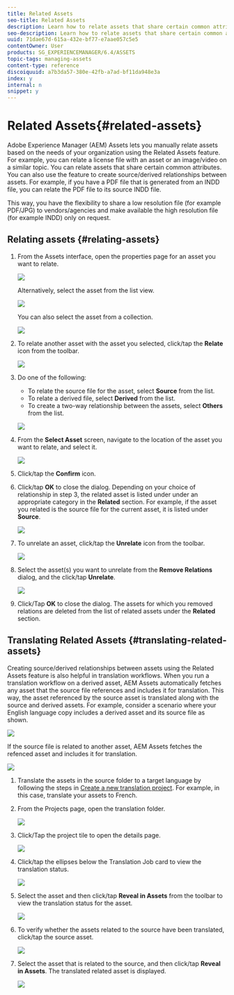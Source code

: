 ```yaml
---
title: Related Assets
seo-title: Related Assets
description: Learn how to relate assets that share certain common attributes. You can also use the feature to create source/derived relationships between assets.
seo-description: Learn how to relate assets that share certain common attributes. You can also use the feature to create source/derived relationships between assets.
uuid: 71dae67d-615a-432e-bf77-e7aae057c5e5
contentOwner: User
products: SG_EXPERIENCEMANAGER/6.4/ASSETS
topic-tags: managing-assets
content-type: reference
discoiquuid: a7b3da57-380e-42fb-a7ad-bf11da948e3a
index: y
internal: n
snippet: y
---
```


# Related Assets{#related-assets}

Adobe Experience Manager (AEM) Assets lets you manually relate assets based on the needs of your organization using the Related Assets feature. For example, you can relate a license file with an asset or an image/video on a similar topic. You can relate assets that share certain common attributes. You can also use the feature to create source/derived relationships between assets. For example, if you have a PDF file that is generated from an INDD file, you can relate the PDF file to its source INDD file.

This way, you have the flexibility to share a low resolution file (for example PDF/JPG) to vendors/agencies and make available the high resolution file (for example INDD) only on request.

## Relating assets {#relating-assets}

1. From the Assets interface, open the properties page for an asset you want to relate. 

   ![](assets/chlimage_1-272.png)

   Alternatively, select the asset from the list view.

   ![](assets/chlimage_1-273.png)

   You can also select the asset from a collection.

   ![](assets/chlimage_1-274.png)

1. To relate another asset with the asset you selected, click/tap the **Relate** icon from the toolbar.

   ![](assets/chlimage_1-275.png)

1. Do one of the following:

    * To relate the source file for the asset, select **Source** from the list.
    * To relate a derived file, select **Derived** from the list.
    * To create a two-way relationship between the assets, select **Others** from the list.

   ![](assets/chlimage_1-276.png)

1. From the **Select Asset** screen, navigate to the location of the asset you want to relate, and select it.

   ![](assets/chlimage_1-277.png)

1. Click/tap the **Confirm** icon.
1. Click/tap **OK** to close the dialog. Depending on your choice of relationship in step 3, the related asset is listed under under an appropriate category in the **Related** section. For example, if the asset you related is the source file for the current asset, it is listed under **Source**.

   ![](assets/chlimage_1-278.png)

1. To unrelate an asset, click/tap the **Unrelate** icon from the toolbar.

   ![](assets/chlimage_1-279.png)

1. Select the asset(s) you want to unrelate from the **Remove Relations** dialog, and the click/tap **Unrelate**. 

   ![](assets/chlimage_1-280.png)

1. Click/Tap **OK** to close the dialog. The assets for which you removed relations are deleted from the list of related assets under the **Related** section.

## Translating Related Assets {#translating-related-assets}

Creating source/derived relationships between assets using the Related Assets feature is also helpful in translation workflows. When you run a translation workflow on a derived asset, AEM Assets automatically fetches any asset that the source file references and includes it for translation. This way, the asset referenced by the source asset is translated along with the source and derived assets. For example, consider a scenario where your English language copy includes a derived asset and its source file as shown.

![](assets/chlimage_1-281.png)

If the source file is related to another asset, AEM Assets fetches the refenced asset and includes it for translation.

![](assets/chlimage_1-282.png)

1. Translate the assets in the source folder to a target language by following the steps in [Create a new translation project](../../assets/using/translation-projects.md#create-a-new-translation-project). For example, in this case, translate your assets to French.
1. From the Projects page, open the translation folder.

   ![](assets/chlimage_1-283.png)

1. Click/Tap the project tile to open the details page.

   ![](assets/chlimage_1-284.png)

1. Click/tap the ellipses below the Translation Job card to view the translation status. 

   ![](assets/chlimage_1-285.png)

1. Select the asset and then click/tap **Reveal in Assets** from the toolbar to view the translation status for the asset.

   ![](assets/chlimage_1-286.png)

1. To verify whether the assets related to the source have been translated, click/tap the source asset.

   ![](assets/chlimage_1-287.png)

1. Select the asset that is related to the source, and then click/tap **Reveal in Assets**. The translated related asset is displayed.

   ![](assets/chlimage_1-288.png)

